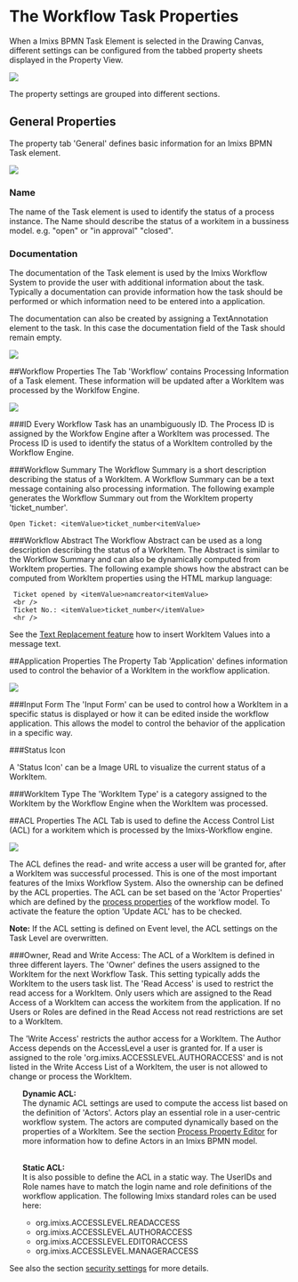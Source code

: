 # The Workflow Task Properties
When a Imixs BPMN Task Element is selected in the Drawing Canvas, different settings can be
configured from the tabbed property sheets displayed in the Property View.
 
<img src="../images/modelling/bpmn_screen_04.png"/>

The property settings are grouped into different sections.
 
## General Properties
The property tab 'General' defines basic information for an Imixs BPMN Task element. 

<img src="../images/modelling/bpmn_screen_16.png" />

### Name 
The name of the Task element is used to identify the status of a process instance. The Name should describe the status of a workitem in a bussiness model. e.g. "open" or "in approval" "closed".

### Documentation
The documentation of the Task element is used by the Imixs Workflow System to provide the user
with additional information about the task. Typically a documentation can provide information how the task should be performed or which information need to be entered into a application.

The documentation can also be created by assigning a TextAnnotation element to the task. In this case the documentation field of the Task should remain empty. 

<img src="../images/modelling/bpmn_screen_33.png" />
 
  
##Workflow Properties
The Tab 'Workflow' contains Processing Information of a Task element. These information will be
updated after a WorkItem was processed by the Worklfow Engine.
 
<img src="../images/modelling/bpmn_screen_17.png"/>


###ID 
Every Workflow Task has an unambiguously ID. The Process ID is assigned by the Workfow Engine
after a WorkItem was processed. The Process ID is used to identify the status of a WorkItem controlled by the Workflow Engine.
 

###Workflow Summary 
The Workflow Summary is a short description describing the status of a WorkItem. A Workflow Summary can be a text message containing also processing information. The following example generates the Workflow Summary out from the WorkItem property 'ticket_number'.
 
    Open Ticket: <itemValue>ticket_number<itemValue>
 
 
###Workflow Abstract 
The Workflow Abstract can be used as a long description describing the status of a WorkItem. 
The Abstract is similar to the Workflow Summary and can also be dynamically computed from WorkItem  properties. The following example shows how the abstract can be computed from WorkItem properties using the HTML markup language:
 
	 Ticket opened by <itemValue>namcreator<itemValue>
	 <br />
	 Ticket No.: <itemValue>ticket_number</itemValue>
	 <hr />
 
See the [Text Replacement feature](./textreplacement.html) how to insert WorkItem Values into a message text. 
 
##Application Properties
The Property Tab 'Application' defines information used to control the behavior of a WorkItem in the workflow application. 

<img src="../images/modelling/bpmn_screen_18.png"/>


###Input Form 
The 'Input Form' can be used to control how a WorkItem in a specific status  is displayed or how it can be edited inside the workflow application.  This allows the model to control the behavior of the application in a specific way.

 
###Status Icon 

A 'Status Icon' can be a Image URL to visualize the current status of a WorkItem.
 
###WorkItem Type 
The 'WorkItem Type' is a category assigned to the WorkItem by the Workflow Engine when the WorkItem was processed. 
 
  
 
##ACL Properties
The ACL Tab is used to define the Access Control List (ACL) for a workitem which is processed by the Imixs-Workflow engine.

<img src="../images/modelling/bpmn_screen_31.png"/>  

The ACL defines the read- and write access a user will be granted for, after a WorkItem was successful  processed. This is one of the most important features of the Imixs Workflow System. Also the ownership can be defined by the ACL properties. The ACL can be set based on the 'Actor Properties' which are defined by the [process properties](./main_editor.html) of the workflow model. To activate the feature the option 'Update ACL' has to be checked.

<strong>Note:</strong> If the ACL setting is defined on Event level, the ACL settings on the Task Level are overwritten.


###Owner, Read and Write Access:
The ACL of a WorkItem is defined in three different layers.  The 'Owner' defines the users assigned to the WorkItem for the next Workflow Task. This setting typically adds the WorkItem to the users task list.  The 'Read Access' is used to restrict the read access for a WorkItem. Only users which are assigned to the Read Access of a WorkItem can access the workitem from the application. If no Users or Roles are defined in the Read Access not read restrictions are set to a WorkItem.
 
The 'Write Access' restricts the author access for a WorkItem. The Author Access depends on the 
 AccessLevel a user is granted for. If a user is assigned to the role 'org.imixs.ACCESSLEVEL.AUTHORACCESS' and is not listed in the Write Access List of a WorkItem, the user is not allowed to change or process the WorkItem. 
 
  

<ul>

<strong>Dynamic ACL:</strong><br />
The dynamic ACL settings are used to compute the access list based on the definition of 'Actors'.  Actors play an essential role in a user-centric workflow system. The actors are computed dynamically based on the properties of a WorkItem. See the section [Process Property Editor](./main_editor.html) for more  information how to define Actors in an Imixs BPMN model. <br /><br />

<strong>Static ACL:</strong><br />
It is also possible to define the ACL in a static way. The UserIDs and Role names have to match the  login name and role definitions of the workflow application. The following Imixs standard roles can be used here:<br />


 <ul><li> org.imixs.ACCESSLEVEL.READACCESS</li>
 
 <li>org.imixs.ACCESSLEVEL.AUTHORACCESS</li>
 
 <li>org.imixs.ACCESSLEVEL.EDITORACCESS</li>
 
 <li>org.imixs.ACCESSLEVEL.MANAGERACCESS</li>
 </ul>

</ul>


See also the section [security settings](../engine/acl.html) for more details.  
 
 